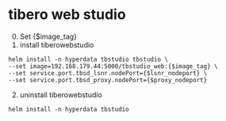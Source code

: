 # tibero web studio
0. Set {$image_tag}
1. install tiberowebstudio
  ```
  helm install -n hyperdata tbstudio tbstudio \
  --set image=192.168.179.44:5000/tbstudio_web:{$image_tag} \
  --set service.port.tbsd_lsnr.nodePort={$lsnr_nodeport} \
  --set service.port.tbsd_proxy.nodePort={$proxy_nodeport}
  ```
2. uninstall tiberowebstudio
  ```
  helm install -n hyperdata tbstudio 
  ```
